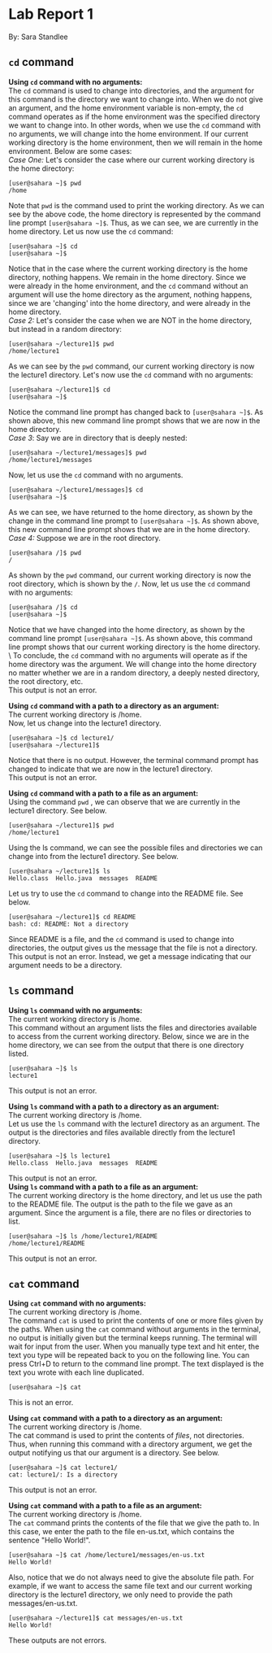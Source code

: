 # Lab Report 1
By: Sara Standlee
## `cd` command
**Using `cd` command with no arguments:** \
The `cd` command is used to change into directories, and the argument for this command is the directory we want to change into. When we do not give an argument, and the home environment variable is non-empty, the `cd` command operates as if the home environment was the specified directory we want to change into. In other words, when we use the `cd` command with no arguments, we will change into the home environment. If our current working directory is the home environment, then we will remain in the home environment. Below are some cases: \
*Case One:* Let's consider the case where our current working directory is the home directory:
```
[user@sahara ~]$ pwd
/home
```
Note that `pwd` is the command used to print the working directory. As we can see by the above code, the home directory is represented by the command line prompt `[user@sahara ~]$`. Thus, as we can see, we are currently in the home directory. Let us now use the `cd` command:
```
[user@sahara ~]$ cd
[user@sahara ~]$ 
```
Notice that in the case where the current working directory is the home directory, nothing happens. We remain in the home directory. Since we were already in the home environment, and the `cd` command without an argument will use the home directory as the argument, nothing happens, since we are 'changing' into the home directory, and were already in the home directory. \
*Case 2:* Let's consider the case when we are NOT in the home directory, but instead in a random directory:
```
[user@sahara ~/lecture1]$ pwd
/home/lecture1
```
As we can see by the `pwd` command, our current working directory is now the lecture1 directory. Let's now use the `cd` command with no arguments:
```
[user@sahara ~/lecture1]$ cd
[user@sahara ~]$
```
Notice the command line prompt has changed back to `[user@sahara ~]$`. As shown above, this new command line prompt shows that we are now in the home directory. \
*Case 3*: Say we are in directory that is deeply nested: 
```
[user@sahara ~/lecture1/messages]$ pwd
/home/lecture1/messages
```
Now, let us use the `cd` command with no arguments.
```
[user@sahara ~/lecture1/messages]$ cd
[user@sahara ~]$
```
As we can see, we have returned to the home directory, as shown by the change in the command line prompt to `[user@sahara ~]$`. As shown above, this new command line prompt shows that we are in the home directory. \
*Case 4:* Suppose we are in the root directory.
```
[user@sahara /]$ pwd
/
```
As shown by the `pwd` command, our current working directory is now the root directory, which is shown by the `/`. Now, let us use the `cd` command with no arguments:
```
[user@sahara /]$ cd
[user@sahara ~]$ 
```
Notice that we have changed into the home directory, as shown by the command line prompt `[user@sahara ~]$`. As shown above, this command line prompt shows that our current working directory is the home directory. \ 
To conclude, the `cd` command with no arguments will operate as if the home directory was the argument. We will change into the home directory no matter whether we are in a random directory, a deeply nested directory, the root directory, etc. \
This output is not an error. 
 
**Using `cd` command with a path to a directory as an argument:** \
The current working directory is /home. \
Now, let us change into the lecture1 directory. 
```
[user@sahara ~]$ cd lecture1/
[user@sahara ~/lecture1]$ 
```
Notice that there is no output. However, the terminal command prompt has changed to indicate that we are now in the lecture1 directory. \
This output is not an error. 


**Using `cd` command with a path to a file as an argument:** \
Using the command `pwd` , we can observe that we are currently in the lecture1 directory. See below. 
```
[user@sahara ~/lecture1]$ pwd
/home/lecture1
```
Using the ls command, we can see the possible files and directories we can change into from the lecture1 directory. See below. 
```
[user@sahara ~/lecture1]$ ls
Hello.class  Hello.java  messages  README
```
Let us try to use the `cd` command to change into the README file. See below. 
```
[user@sahara ~/lecture1]$ cd README
bash: cd: README: Not a directory
```
Since README is a file, and the `cd` command is used to change into directories, the output gives us the message that the file is not a directory.
This output is not an error. Instead, we get a message indicating that our argument needs to be a directory. 


## `ls` command
**Using `ls` command with no arguments:** \
The current working directory is /home. \
This command without an argument lists the files and directories available to access from the current working directory. Below, since we are in the home directory, we can see from the output that there is one directory listed. 
```
[user@sahara ~]$ ls
lecture1
```
This output is not an error. 


**Using `ls` command with a path to a directory as an argument:** \
The current working directory is /home. \
Let us use the `ls` command with the lecture1 directory as an argument. The output is the directories and files available directly from the lecture1 directory. 
```
[user@sahara ~]$ ls lecture1
Hello.class  Hello.java  messages  README
```
This output is not an error.\
**Using `ls` command with a path to a file as an argument:** \
The current working directory is the home directory, and let us use the path to the README file. The output is the path to the file we gave as an argument. Since the argument is a file, there are no files or directories to list. 
```
[user@sahara ~]$ ls /home/lecture1/README
/home/lecture1/README
```
This output is not an error. 

## `cat` command
**Using `cat` command with no arguments:** \
The current working directory is /home. \
The command `cat` is used to print the contents of one or more files given by the paths. When using the `cat` command without arguments in the terminal, no output is initially given but the terminal keeps running. The terminal will wait for input from the user. When you manually type text and hit enter, the text you type will be repeated back to you on the following line. You can press Ctrl+D to return to the command line prompt. The text displayed is the text you wrote with each line duplicated. 
```
[user@sahara ~]$ cat

```
This is not an error. 


**Using `cat` command with a path to a directory as an argument:** \
The current working directory is /home. \
The cat command is used to print the contents of *files*, not directories. Thus, when running this command with a directory argument, we get the output notifying us that our argument is a directory. See below. 
```
[user@sahara ~]$ cat lecture1/
cat: lecture1/: Is a directory
```
This output is not an error. 


**Using `cat` command with a path to a file as an argument:** \
The current working directory is /home. \
The `cat` command prints the contents of the file that we give the path to. In this case, we enter the path to the file en-us.txt, which contains the sentence "Hello World!". 
```
[user@sahara ~]$ cat /home/lecture1/messages/en-us.txt 
Hello World!
```
Also, notice that we do not always need to give the absolute file path. For example, if we want to access the same file text and our current working directory is the lecture1 directory, we only need to provide the path messages/en-us.txt.
```
[user@sahara ~/lecture1]$ cat messages/en-us.txt 
Hello World!
```
These outputs are not errors. 

